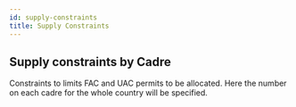 ```yaml
---
id: supply-constraints
title: Supply Constraints
---
```


## Supply constraints by Cadre
Constraints to limits FAC and UAC permits to be allocated. Here the number on each cadre for the whole country will be specified.